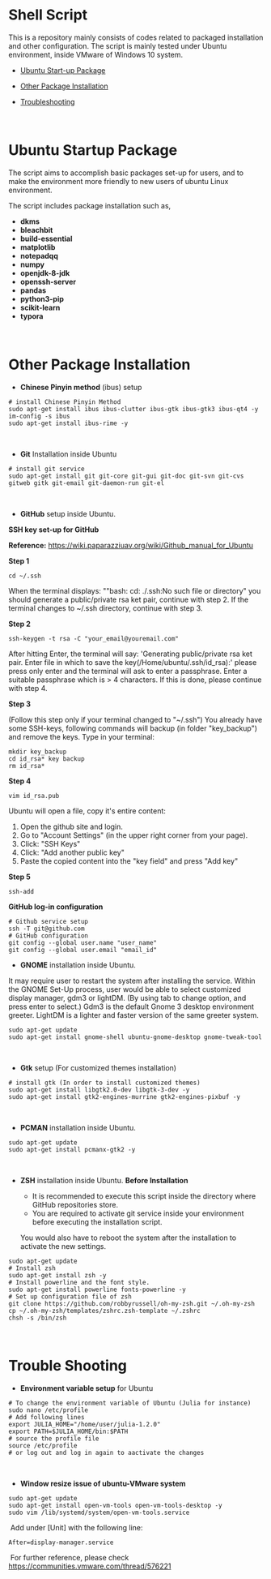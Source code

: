 # Shell Script

This is a repository mainly consists of codes related to packaged installation and other configuration. The script is mainly tested under Ubuntu environment, inside VMware of Windows 10 system.

* [Ubuntu Start-up Package](#ubuntu-startup-package)

* [Other Package Installation](#other-package-installation)
* [Troubleshooting](#troubleshooting)

<br>

# Ubuntu Startup Package

The script aims to accomplish basic packages set-up for users, and to make the environment more friendly to new users of ubuntu Linux environment. 

The script includes package installation such as,

* **dkms**
* **bleachbit**
* **build-essential**
* **matplotlib**
* **notepadqq**
* **numpy**
* **openjdk-8-jdk**
* **openssh-server**
* **pandas**
* **python3-pip**
* **scikit-learn**
* **typora**

<br>

# Other Package Installation
* **Chinese Pinyin method** (ibus) setup

```shell
# install Chinese Pinyin Method
sudo apt-get install ibus ibus-clutter ibus-gtk ibus-gtk3 ibus-qt4 -y
im-config -s ibus
sudo apt-get install ibus-rime -y
```

<br>

* **Git** Installation inside Ubuntu

```shell
# install git service
sudo apt-get install git git-core git-gui git-doc git-svn git-cvs gitweb gitk git-email git-daemon-run git-el
```

<br>

* **GitHub** setup inside Ubuntu.

**SSH key set-up for GitHub**

**Reference:** https://wiki.paparazziuav.org/wiki/Github_manual_for_Ubuntu

**Step 1**

```shell
cd ~/.ssh
```

When the terminal displays: ""bash: cd: ./.ssh:No such file or  directory" you should generate a public/private rsa ket pair, continue  with step 2.  If the terminal changes to ~/.ssh directory, continue with step 3.

**Step 2**

```shell
ssh-keygen -t rsa -C "your_email@youremail.com"
```

After hitting Enter, the terminal will say: 'Generating  public/private rsa ket pair. Enter file in which to save the  key(/Home/ubuntu/.ssh/id_rsa):' please press only enter and the terminal will ask to enter a passphrase. Enter a suitable passphrase which is > 4 characters. If this is done, please continue with step 4.

**Step 3**

(Follow this step only if your terminal changed to "~/.ssh") 
 You  already have some SSH-keys, following commands will backup (in folder  "key_backup") and remove the keys. Type in your terminal: 

```shell
mkdir key_backup
cd id_rsa* key backup
rm id_rsa*
```

**Step 4**

```shell
vim id_rsa.pub
```

Ubuntu will open a file, copy it's entire content:

1.  Open the github site and login.
2.  Go to "Account Settings" (in the upper right corner from your page).
3.  Click: "SSH Keys"
4.  Click: "Add another public key" 
5.  Paste the copied content into the "key field" and press "Add key" 

**Step 5**

```shell
ssh-add
```

**GitHub log-in configuration**

```shell
# Github service setup
ssh -T git@github.com
# GitHub configuration
git config --global user.name "user_name"
git config --global user.email "email_id"
```

<be>

* **GNOME** installation inside Ubuntu.

It may require user to restart the system after installing the service. Within the GNOME Set-Up process, user would be able to select customized display manager, gdm3 or lightDM. (By using tab to change option, and press enter to select.) Gdm3 is the default Gnome 3 desktop environment greeter.  LightDM is a lighter and faster version of the same greeter system.

```Shell
sudo apt-get update
sudo apt-get install gnome-shell ubuntu-gnome-desktop gnome-tweak-tool
```
<br>

* **Gtk** setup (For customized themes installation)

```shell
# install gtk (In order to install customized themes)
sudo apt-get install libgtk2.0-dev libgtk-3-dev -y
sudo apt-get install gtk2-engines-murrine gtk2-engines-pixbuf -y
```

<br>

* **PCMAN** installation inside Ubuntu.

```shell
sudo apt-get update
sudo apt-get install pcmanx-gtk2 -y
```

<br>

* **ZSH** installation inside Ubuntu.
**Before Installation**
  
  * It is recommended to execute this script inside the directory where GitHub repositories store.
  * You are required to activate git service inside your environment before executing the installation script.
  
  You would also have to reboot the system after the installation to activate the new settings.

```Shell
sudo apt-get update
# Install zsh
sudo apt-get install zsh -y
# Install powerline and the font style. 
sudo apt-get install powerline fonts-powerline -y
# Set up configuration file of zsh
git clone https://github.com/robbyrussell/oh-my-zsh.git ~/.oh-my-zsh
cp ~/.oh-my-zsh/templates/zshrc.zsh-template ~/.zshrc
chsh -s /bin/zsh
```

<br>

# Trouble Shooting

* **Environment variable setup** for Ubuntu

```shell
# To change the environment variable of Ubuntu (Julia for instance)
sudo nano /etc/profile
# Add following lines
export JULIA_HOME="/home/user/julia-1.2.0"
export PATH=$JULIA_HOME/bin:$PATH
# source the profile file
source /etc/profile
# or log out and log in again to aactivate the changes
```

<br>

* **Window resize issue of ubuntu-VMware system**

```shell
sudo apt-get update
sudo apt-get install open-vm-tools open-vm-tools-desktop -y
sudo vim /lib/systemd/system/open-vm-tools.service
```

​	Add under [Unit] with the following line:

```
After=display-manager.service
```

​	For further reference, please check https://communities.vmware.com/thread/576221

<br>